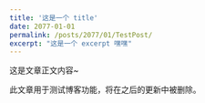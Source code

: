 ```yaml
---
title: '这是一个 title'
date: 2077-01-01
permalink: /posts/2077/01/TestPost/
excerpt: "这是一个 excerpt 嘿嘿"
---
```


这是文章正文内容~

此文章用于测试博客功能，将在之后的更新中被删除。